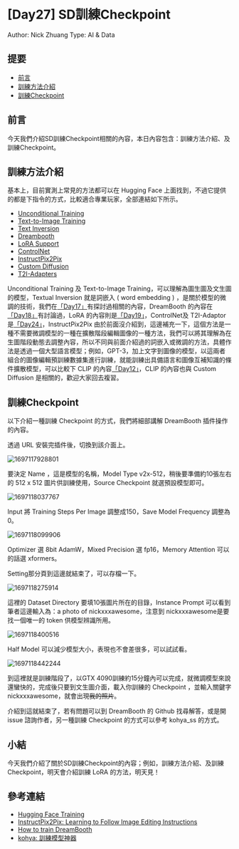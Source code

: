 # [Day27] SD訓練Checkpoint

Author: Nick Zhuang
Type: AI & Data

## 提要

- [前言](#前言)
- [訓練方法介紹](#訓練方法介紹)
- [訓練Checkpoint](#訓練checkpoint)

## 前言

今天我們介紹SD訓練Checkpoint相關的內容，本日內容包含：訓練方法介紹、及訓練Checkpoint。

## 訓練方法介紹

基本上，目前實測上常見的方法都可以在 Hugging Face 上面找到，不過它提供的都是下指令的方式，比較適合專業玩家，全部連結如下所示。

* [Unconditional Training](https://huggingface.co/docs/diffusers/training/unconditional_training)
* [Text-to-Image Training](https://huggingface.co/docs/diffusers/training/text2image)
* [Text Inversion](https://huggingface.co/docs/diffusers/training/text_inversion)
* [Dreambooth](https://huggingface.co/docs/diffusers/training/dreambooth)
* [LoRA Support](https://huggingface.co/docs/diffusers/training/lora)
* [ControlNet](https://huggingface.co/docs/diffusers/training/controlnet)
* [InstructPix2Pix](https://huggingface.co/docs/diffusers/training/instructpix2pix)
* [Custom Diffusion](https://huggingface.co/docs/diffusers/training/custom_diffusion)
* [T2I-Adapters](https://huggingface.co/docs/diffusers/training/t2i_adapters)

Unconditional Training 及 Text-to-Image Training，可以理解為圖生圖及文生圖的模型，Textual Inversion 就是詞嵌入 ( word embedding ) ，是關於模型的微調的技術，我們在[「Day17」](https://ithelp.ithome.com.tw/articles/10333017)有探討過相關的內容，DreamBooth 的內容在[「Day18」](https://ithelp.ithome.com.tw/articles/10333641)有討論過，LoRA 的內容則是[「Day19」](https://ithelp.ithome.com.tw/articles/10334298)，ControlNet及 T2I-Adaptor 是[「Day24」](https://ithelp.ithome.com.tw/articles/10337248)，InstructPix2Pix 由於前面沒介紹到，這邊補充一下，這個方法是一種不需要微調模型的一種在擴散階段編輯圖像的一種方法，我們可以將其理解為在生圖階段動態去調整內容，所以不同與前面介紹過的詞嵌入或微調的方法，具體作法是透過一個大型語言模型；例如，GPT-3，加上文字到圖像的模型，以這兩者組合的圖像編輯預訓練數據集進行訓練，就能訓練出具備語言和圖像互補知識的條件擴散模型，可以比較下 CLIP 的內容[「Day12」](https://ithelp.ithome.com.tw/articles/10329538)，CLIP 的內容也與 Custom Diffusion 是相關的，歡迎大家回去複習。

## 訓練Checkpoint

以下介紹一種訓練 Checkpoint 的方式，我們將細部講解 DreamBooth 插件操作的內容。

透過 URL 安裝完插件後，切換到該介面上。

![1697117928801](image/README/1697117928801.png)

要決定 Name ，這是模型的名稱，Model Type v2x-512，稍後要準備約10張左右的 512 x 512 圖片供訓練使用，Source Checkpoint 就選預設模型即可。

![1697118037767](image/README/1697118037767.png)

Input 將 Training Steps Per Image 調整成150，Save Model Frequency 調整為0。

![1697118099906](image/README/1697118099906.png)

Optimizer 選 8bit AdamW，Mixed Precision 選 fp16，Memory Attention 可以的話選 xformers。

Setting那分頁到這邊就結束了，可以存檔一下。

![1697118275914](image/README/1697118275914.png)

這裡的 Dataset Directory 要填10張圖片所在的目錄，Instance Prompt 可以看到筆者這邊輸入為：a photo of nickxxxawesome，注意到 nickxxxawesome是要找一個唯一的 token 供模型辨識所用。

![1697118400516](image/README/1697118400516.png)

Half Model 可以減少模型大小，表現也不會差很多，可以試試看。

![1697118442244](image/README/1697118442244.png)

到這裡就是訓練階段了，以GTX 4090訓練約15分鐘內可以完成，就微調模型來說還蠻快的，完成後只要到文生圖介面，載入你訓練的 Checkpoint ，並輸入關鍵字 nickxxxawesome，就會出現~~我的照片~~。

介紹到這就結束了，若有問題可以到 DreamBooth 的 Github 找尋解答，或是開 issue 諮詢作者，另一種訓練 Checkpoint 的方式可以參考 kohya_ss 的方式。

## 小結

今天我們介紹了關於SD訓練Checkpoint的內容；例如，訓練方法介紹、及訓練Checkpoint，明天會介紹訓練 LoRA 的方法，明天見！

## 參考連結

- [Hugging Face Training](https://huggingface.co/docs/diffusers/training)
- [InstructPix2Pix: Learning to Follow Image Editing Instructions](https://arxiv.org/pdf/2211.09800.pdf)
- [How to train DreamBooth](https://www.youtube.com/watch?v=tuSlUqmlZuc)
- [kohya: 訓練模型神器](https://github.com/bmaltais/kohya_ss?ref=blog.hinablue.me)
